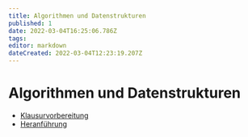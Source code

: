 ```yaml
---
title: Algorithmen und Datenstrukturen
published: 1
date: 2022-03-04T16:25:06.786Z
tags: 
editor: markdown
dateCreated: 2022-03-04T12:23:19.207Z
---
```


# Algorithmen und Datenstrukturen

- [Klausurvorbereitung](/fom/semester-4/algorithmen-und-datenstrukturen/klausurvorbereitung.md)
- [Heranführung](/fom/semester-4/algorithmen-und-datenstrukturen/heranfuehrung.md)
